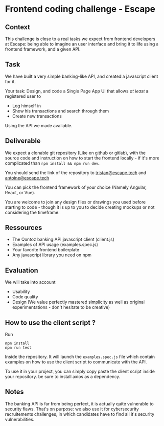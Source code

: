 # Frontend coding challenge - Escape

## Context

This challenge is close to a real tasks we expect from frontend developers at Escape: being able to imagine an user interface and bring it to life using a frontend framework, and a given API.

## Task

We have built a very simple banking-like API, and created a javascript client for it. 

Your task: 
Design, and code a Single Page App UI that allows *at least* a registered user to

* Log himself in
* Show his transactions and search through them
* Create new transactions

Using the API we made available.

## Deliverable

We expect a clonable git repository (Like on github or gitlab), with the source code and instruction on how to start the frontend locally - if it's more complicated than `npm install && npm run dev`. 

You should send the link of the repository to tristan@escape.tech and antoine@escape.tech

You can pick the frontend framework of your choice (Namely Angular, React, or Vue).

You are welcome to join any design files or drawings you used before starting to code - though it is up to you to decide creating mockups or not considering the timeframe.

## Ressources
* The Qontoz banking API javascript client (client.js)
* Examples of API usage (examples.spec.js)
* Your favorite frontend boilerplate
* Any javascript library you need on npm

## Evaluation

We will take into account
* Usability
* Code quality
* Design (We value perfectly mastered simplicity as well as original experimentations - don't hesitate to be creative)

## How to use the client script ?

Run
```bash=
npm install
npm run test
```

Inside the repository. It will launch the `examples.spec.js` file which contain examples on how to use the client script to communicate with the API.

To use it in your project, you can simply copy paste the client script inside your repository. be sure to install axios as a dependency.

## Notes

The banking API is far from being perfect, it is actually quite vulnerable to security flaws. That's on purpose: we also use it for cybersecurity recruitements challenges, in which candidates have to find all it's security vulnerabilities.
